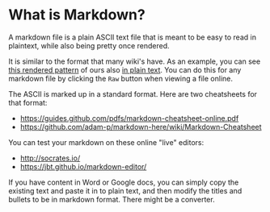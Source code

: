 # What is Markdown?

A markdown file is a plain ASCII text file that is meant to be easy to read in plaintext, while also being pretty once rendered.

It is similar to the format that many wiki's have. As an example, you can see [this rendered pattern](dedicated-community-leader.md) of ours also [in plain text](https://raw.githubusercontent.com/InnerSourceCommons/InnerSourcePatterns/master/dedicated-community-leader.md). You can do this for any markdown file by clicking the ``Raw`` button when viewing a file online.

The ASCII is marked up in a standard format. Here are two cheatsheets for that format:

* https://guides.github.com/pdfs/markdown-cheatsheet-online.pdf
* https://github.com/adam-p/markdown-here/wiki/Markdown-Cheatsheet

You can test your markdown on these online "live" editors:

* http://socrates.io/
* https://jbt.github.io/markdown-editor/

If you have content in Word or Google docs, you can simply copy the existing text and paste it in to plain text, and then modify the titles and bullets to be in markdown format. There might be a converter.
